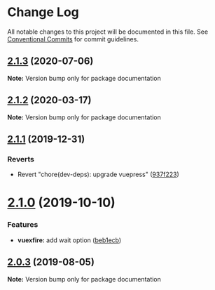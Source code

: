 # Change Log

All notable changes to this project will be documented in this file.
See [Conventional Commits](https://conventionalcommits.org) for commit guidelines.

## [2.1.3](https://github.com/vuejs/vuefire/compare/documentation@2.1.2...documentation@2.1.3) (2020-07-06)

**Note:** Version bump only for package documentation





## [2.1.2](https://github.com/vuejs/vuefire/compare/documentation@2.1.1...documentation@2.1.2) (2020-03-17)

**Note:** Version bump only for package documentation





## [2.1.1](https://github.com/vuejs/vuefire/compare/documentation@2.1.0...documentation@2.1.1) (2019-12-31)


### Reverts

* Revert "chore(dev-deps): upgrade vuepress" ([937f223](https://github.com/vuejs/vuefire/commit/937f22304f4b8ed0112cc403d09ebecf074087aa))





# [2.1.0](https://github.com/vuejs/vuefire/compare/documentation@2.0.3...documentation@2.1.0) (2019-10-10)


### Features

* **vuexfire:** add wait option ([beb1ecb](https://github.com/vuejs/vuefire/commit/beb1ecb))





## [2.0.3](https://github.com/vuejs/vuefire/compare/documentation@2.0.2...documentation@2.0.3) (2019-08-05)

**Note:** Version bump only for package documentation

